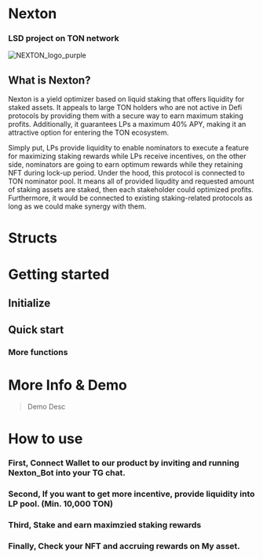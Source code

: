 # Nexton 
### LSD project on TON network
![NEXTON_logo_purple](https://github.com/Nex-TON/Hack-a-TON/assets/96057861/0267ccc6-2612-4800-ab27-b49fe597a8e0)

## What is Nexton? 
Nexton is a yield optimizer based on liquid staking that offers liquidity for staked assets. It appeals to large TON holders who are not active in Defi protocols by providing them with a secure way to earn maximum staking profits. Additionally, it guarantees LPs a maximum 40% APY, making it an attractive option for entering the TON ecosystem.

Simply put, LPs provide liquidity to enable nominators to execute a feature for maximizing staking rewards while LPs receive incentives, on the other side, nominators are going to earn optimum rewards while they retaining NFT during lock-up period. Under the hood, this protocol is connected to TON nominator pool. It means all of provided liqudity and requested amount of staking assets are staked, then each stakeholder could optimized profits. Furthermore, it would be connected to existing staking-related protocols as long as we could make synergy with them.

# Structs

# Getting started

## Initialize

## Quick start

### More functions

# More Info & Demo 
> Demo 
> Desc

# How to use
### First, Connect Wallet to our product by inviting and running Nexton_Bot into your TG chat.
### Second, If you want to get more incentive, provide liquidity into LP pool. (Min. 10,000 TON)
### Third, Stake and earn maximzied staking rewards
### Finally, Check your NFT and accruing rewards on My asset.
